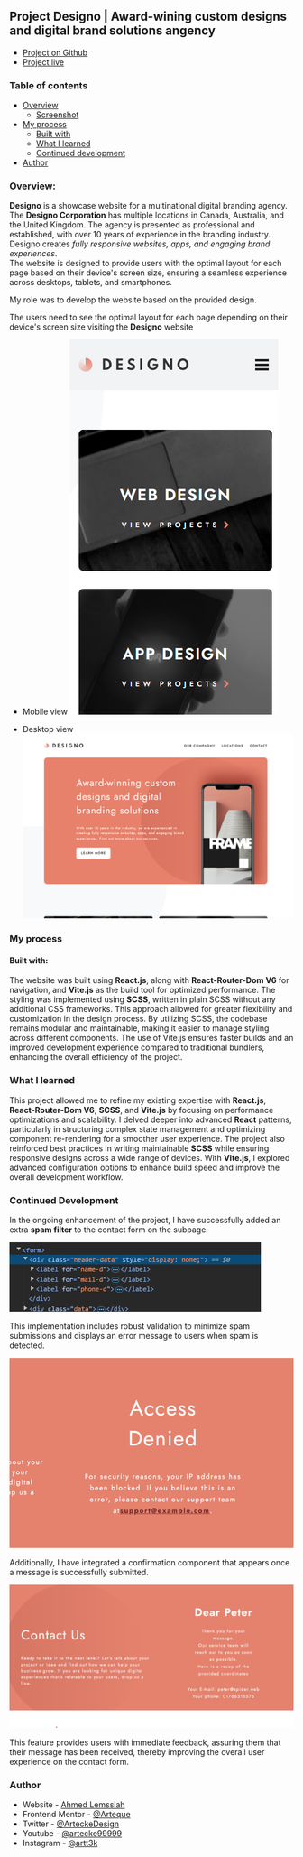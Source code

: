## Project Designo | Award-wining custom designs and digital brand solutions angency
- [Project on Github](https://github.com/Arteque/designo)
- [Project live](https://designo-zeta-opal.vercel.app/)

### Table of contents

- [Overview](#overview)
  - [Screenshot](#screenshot)
- [My process](#my-process)
  - [Built with](#built-with)
  - [What I learned](#what-i-learned)
  - [Continued development](#continued-development)
- [Author](#author)

### Overview:
**Designo** is a showcase website for a multinational digital branding agency.  
The **Designo Corporation** has multiple locations in Canada, Australia, and the United Kingdom. The agency is presented as professional and established, with over 10 years of experience in the branding industry.  
Designo creates *fully responsive websites, apps, and engaging brand experiences*.  
The website is designed to provide users with the optimal layout for each page based on their device's screen size, ensuring a seamless experience across desktops, tablets, and smartphones.

My role was to develop the website based on the provided design.

The users need to see the optimal layout for each page depending on their device's screen size visiting the **Designo** website

- Mobile view
![](./menumobileclose.png)

- Desktop view
![](./screenshot.png)

### My process
#### Built with:
The website was built using **React.js**, along with **React-Router-Dom V6** for navigation, and **Vite.js** as the build tool for optimized performance. The styling was implemented using **SCSS**, written in plain SCSS without any additional CSS frameworks. This approach allowed for greater flexibility and customization in the design process. By utilizing SCSS, the codebase remains modular and maintainable, making it easier to manage styling across different components. The use of Vite.js ensures faster builds and an improved development experience compared to traditional bundlers, enhancing the overall efficiency of the project.

### What I learned
This project allowed me to refine my existing expertise with **React.js**, **React-Router-Dom V6**, **SCSS**, and **Vite.js** by focusing on performance optimizations and scalability. I delved deeper into advanced **React** patterns, particularly in structuring complex state management and optimizing component re-rendering for a smoother user experience. The project also reinforced best practices in writing maintainable **SCSS** while ensuring responsive designs across a wide range of devices. With **Vite.js**, I explored advanced configuration options to enhance build speed and improve the overall development workflow.


### Continued Development

In the ongoing enhancement of the project, I have successfully added an extra **spam filter** to the contact form on the subpage. 

![](./formantyspaminputs.png)

This implementation includes robust validation to minimize spam submissions and displays an error message to users when spam is detected. 

![](./ifhiddeninputiswritenmessageonsubmit.png)

Additionally, I have integrated a confirmation component that appears once a message is successfully submitted. 

![](./formmessageonsuccesssubmit.png)

This feature provides users with immediate feedback, assuring them that their message has been received, thereby improving the overall user experience on the contact form.

### Author

- Website - [Ahmed Lemssiah](https://www.artecke.de)
- Frontend Mentor - [@Arteque](https://www.frontendmentor.io/profile/Arteque)
- Twitter - [@ArteckeDesign](https://twitter.com/ArteckeDesign)
- Youtube - [@artecke99999](https://www.youtube.com/channel/UCjzbCFOWdsdV6gxa5ho7EtQ)
- Instagram - [@artt3k](https://www.instagram.com/artt3k/)




